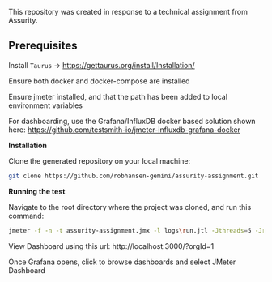 
This repository was created in response to a technical assignment from Assurity.

## Prerequisites

Install `Taurus` -> https://gettaurus.org/install/Installation/

Ensure both docker and docker-compose are installed

Ensure jmeter installed, and that the path has been added to local environment variables

For dashboarding, use the Grafana/InfluxDB docker based solution shown here:
https://github.com/testsmith-io/jmeter-influxdb-grafana-docker


**Installation**

Clone the generated repository on your local machine:

```bash
git clone https://github.com/robhansen-gemini/assurity-assignment.git
```

**Running the test**

Navigate to the root directory where the project was cloned, and run this command:

```bash
jmeter -f -n -t assurity-assignment.jmx -l logs\run.jtl -Jthreads=5 -Jrampup=5 -Jduration=60 -Jthroughput=10.0 -e -o logs
```

View Dashboard using this url: http://localhost:3000/?orgId=1

Once Grafana opens, click to browse dashboards and select JMeter Dashboard